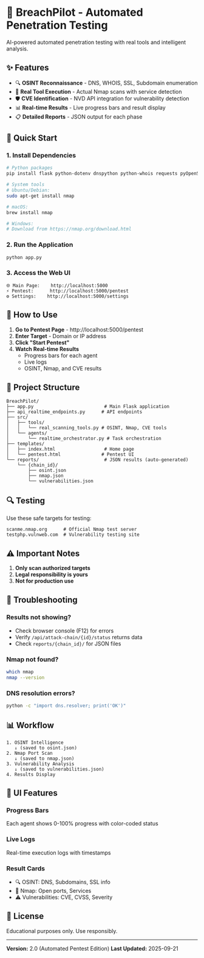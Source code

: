 # 🚀 BreachPilot - Automated Penetration Testing

AI-powered automated penetration testing with real tools and intelligent analysis.

## ✨ Features

- 🔍 **OSINT Reconnaissance** - DNS, WHOIS, SSL, Subdomain enumeration
- 🎯 **Real Tool Execution** - Actual Nmap scans with service detection
- 🛡️ **CVE Identification** - NVD API integration for vulnerability detection
- 📊 **Real-time Results** - Live progress bars and result display
- 📋 **Detailed Reports** - JSON output for each phase

## 🔧 Quick Start

### 1. Install Dependencies

```bash
# Python packages
pip install flask python-dotenv dnspython python-whois requests pyOpenSSL

# System tools
# Ubuntu/Debian:
sudo apt-get install nmap

# macOS:
brew install nmap

# Windows:
# Download from https://nmap.org/download.html
```

### 2. Run the Application

```bash
python app.py
```

### 3. Access the Web UI

```
🌐 Main Page:    http://localhost:5000
⚡ Pentest:      http://localhost:5000/pentest
⚙️ Settings:    http://localhost:5000/settings
```

## 🎯 How to Use

1. **Go to Pentest Page** - http://localhost:5000/pentest
2. **Enter Target** - Domain or IP address
3. **Click "Start Pentest"**
4. **Watch Real-time Results**
   - Progress bars for each agent
   - Live logs
   - OSINT, Nmap, and CVE results

## 📁 Project Structure

```
BreachPilot/
├── app.py                          # Main Flask application
├── api_realtime_endpoints.py      # API endpoints
├── src/
│   ├── tools/
│   │   └── real_scanning_tools.py # OSINT, Nmap, CVE tools
│   └── agents/
│       └── realtime_orchestrator.py # Task orchestration
├── templates/
│   ├── index.html                  # Home page
│   └── pentest.html               # Pentest UI
└── reports/                        # JSON results (auto-generated)
    └── {chain_id}/
        ├── osint.json
        ├── nmap.json
        └── vulnerabilities.json
```

## 🔍 Testing

Use these safe targets for testing:

```
scanme.nmap.org      # Official Nmap test server
testphp.vulnweb.com  # Vulnerability testing site
```

## ⚠️ Important Notes

1. **Only scan authorized targets**
2. **Legal responsibility is yours**
3. **Not for production use**

## 🐛 Troubleshooting

### Results not showing?
- Check browser console (F12) for errors
- Verify `/api/attack-chain/{id}/status` returns data
- Check `reports/{chain_id}/` for JSON files

### Nmap not found?
```bash
which nmap
nmap --version
```

### DNS resolution errors?
```bash
python -c "import dns.resolver; print('OK')"
```

## 📊 Workflow

```
1. OSINT Intelligence
   ↓ (saved to osint.json)
2. Nmap Port Scan
   ↓ (saved to nmap.json)  
3. Vulnerability Analysis
   ↓ (saved to vulnerabilities.json)
4. Results Display
```

## 🎨 UI Features

### Progress Bars
Each agent shows 0-100% progress with color-coded status

### Live Logs
Real-time execution logs with timestamps

### Result Cards
- 🔍 OSINT: DNS, Subdomains, SSL info
- 🔎 Nmap: Open ports, Services
- ⚠️ Vulnerabilities: CVE, CVSS, Severity

## 📝 License

Educational purposes only. Use responsibly.

---

**Version:** 2.0 (Automated Pentest Edition)
**Last Updated:** 2025-09-21
